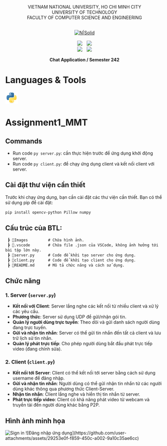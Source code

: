 <div align="center">
VIETNAM NATIONAL UNIVERSITY, HO CHI MINH CITY
<br />
UNIVERSITY OF TECHNOLOGY
<br />
FACULTY OF COMPUTER SCIENCE AND ENGINEERING
<br />
<br />

[![N|Solid](https://upload.wikimedia.org/wikipedia/commons/thumb/d/de/HCMUT_official_logo.png/238px-HCMUT_official_logo.png)](https://www.hcmut.edu.vn/vi)
<br />
<br />
<img src="https://img.shields.io/github/stars/minhlight1306/Assignment1_MMT?color=white&logo=github">&emsp;<img src="https://img.shields.io/github/last-commit/minhlight1306/Assignment1_MMT?color=blue">
<br />
<img src="https://img.shields.io/github/languages/top/minhlight1306/Assignment1_MMT?color=yellow&logo=c&logoColor=yellow">&emsp;<img src="https://img.shields.io/github/repo-size/minhlight1306/Assignment1_MMT?color=orange&label=size&logo=git&logoColor=orange">
<br />

**Chat Application / Semester 242**
<br/>

</div>

# Languages & Tools

<img src="https://raw.githubusercontent.com/devicons/devicon/master/icons/python/python-original.svg" alt="python" width="40" height="40"/>

# Assignment1_MMT
  
## Commands
- Run code `py server.py`: cần thực hiện trước để ứng dụng khởi động server.
- Run code `py client.py`: để chạy ứng dụng client và kết nối client với server.  

## Cài đặt thư viện cần thiết
Trước khi chạy ứng dụng, bạn cần cài đặt các thư viện cần thiết. Bạn có thể sử dụng pip để cài đặt:

```bash
pip install opencv-python Pillow numpy
```

## Cấu trúc của BTL:
```
 ┣ 📂Images         # Chứa hình ảnh.
 ┣ 📂.vscode        # Chứa file .json của VSCode, không ảnh hưởng tới bài tập lớn này.
 ┣ 📜server.py      # Code để khởi tạo server cho ứng dụng.
 ┣ 📜client.py      # Code để khởi tạo client cho ứng dụng.
 ┣ 📜README.md      # Mô tả chức năng và cách sử dụng.
```

## Chức năng

### 1. Server (`server.py`)
- **Kết nối với Client**: Server lắng nghe các kết nối từ nhiều client và xử lý các yêu cầu.
- **Phương thức**: Server sử dụng UDP để gửi/nhận gói tin.
- **Quản lý người dùng trực tuyến**: Theo dõi và gửi danh sách người dùng đang trực tuyến.
- **Gửi và nhận tin nhắn**: Server có thể gửi tin nhắn đến tất cả client và lưu trữ lịch sử tin nhắn.
- **Quản lý phát trực tiếp**: Cho phép người dùng bắt đầu phát trực tiếp video (đang chỉnh sửa).

### 2. Client (`client.py`)
- **Kết nối tới Server**: Client có thể kết nối tới server bằng cách sử dụng username để đăng nhập.
- **Gửi và nhận tin nhắn**: Người dùng có thể gửi nhận tin nhắn từ các người dùng khác thông qua phương thức Client-Server.
- **Nhận tin nhắn**: Client lắng nghe và hiển thị tin nhắn từ server.
- **Phát trực tiếp video**: Client có khả năng phát video từ webcam và truyền tải đến người dùng khác bằng P2P.

## Hình ảnh minh họa

<img src="https://github.com/user-attachments/assets/29253e0f-f859-450c-a002-9a10c35ae6cc" alt="Sign in" width="200" height="200"/>
![Đăng nhập ứng dụng](https://github.com/user-attachments/assets/29253e0f-f859-450c-a002-9a10c35ae6cc)

